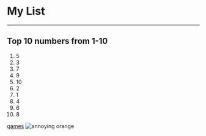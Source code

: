 # My List
---

## Top 10 numbers from 1-10

1. 5
2. 3
3. 7
4. 9
5. 10
6. 2
7. 1
8. 4
9. 6
10. 8

[games](https://www.coolmathgames.com/)
![annoying orange]([https://www.google.com/url?sa=i&url=https%3A%2F%2Fannoyingorangefanon.fandom.com%2Fwiki%2FOrange&psig=AOvVaw30Tj56wotLwtdYrlkOmUm8&ust=1724882695508000&source=images&cd=vfe&opi=89978449&ved=0CBQQjRxqFwoTCNC1ifWWlogDFQAAAAAdAAAAABAE](https://resizing.flixster.com/3ZiChLS7JCE5ZBU9ySM-Q44YdEA=/375x210/v2/https://resizing.flixster.com/-XZAfHZM39UwaGJIFWKAE8fS0ak=/v3/t/assets/p9180565_i_h10_aa.jpg))
